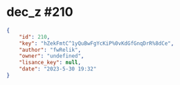
# dec_z #210
                
```JSON
{
    "id": 210,
    "key": "hZekFmtC^1yQuBwFgYcKiP%0vKdGfGnqDrR%8dCe",
    "author": "fwRelik",
    "owner": "undefined",
    "lisance_key": null,
    "date": "2023-5-30 19:32"
}
```
    